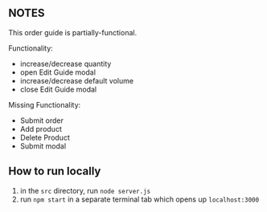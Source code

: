 ## NOTES
This order guide is partially-functional.

Functionality:
- increase/decrease quantity
- open Edit Guide modal
- increase/decrease default volume
- close Edit Guide modal

Missing Functionality:
- Submit order
- Add product
- Delete Product
- Submit modal

## How to run locally

1. in the `src` directory, run `node server.js` 
2. run `npm start` in a separate terminal tab which opens up `localhost:3000`
